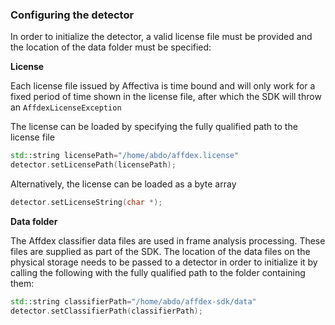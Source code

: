 ### Configuring the detector

In order to initialize the detector, a valid license file must be provided and the location of the data folder must be specified:

**License**

Each license file issued by Affectiva is time bound and will only work for a fixed period of time shown in the license file, after which the SDK will throw an `AffdexLicenseException`

The license can be loaded by specifying the fully qualified path to the license file

```cpp
std::string licensePath="/home/abdo/affdex.license"
detector.setLicensePath(licensePath);
```

Alternatively, the license can be loaded as a byte array

```cpp
detector.setLicenseString(char *);
```

**Data folder**

The Affdex classifier data files are used in frame analysis processing. These files are supplied as part of the SDK. The location of the data files on the physical storage needs to be passed to a detector in order to initialize it by calling the following with the fully qualified path to the folder containing them:

```cpp
std::string classifierPath="/home/abdo/affdex-sdk/data"
detector.setClassifierPath(classifierPath);
```
